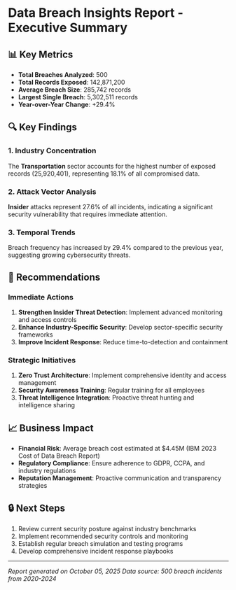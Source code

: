 # Data Breach Insights Report - Executive Summary

## 📊 Key Metrics

- **Total Breaches Analyzed**: 500
- **Total Records Exposed**: 142,871,200
- **Average Breach Size**: 285,742 records
- **Largest Single Breach**: 5,302,511 records
- **Year-over-Year Change**: +29.4%

## 🔍 Key Findings

### 1. Industry Concentration

The **Transportation** sector accounts for the highest number of exposed records (25,920,401), representing 18.1% of all compromised data.

### 2. Attack Vector Analysis

**Insider** attacks represent 27.6% of all incidents, indicating a significant security vulnerability that requires immediate attention.

### 3. Temporal Trends

Breach frequency has increased by 29.4% compared to the previous year, suggesting growing cybersecurity threats.

## 🎯 Recommendations

### Immediate Actions

1. **Strengthen Insider Threat Detection**: Implement advanced monitoring and access controls
2. **Enhance Industry-Specific Security**: Develop sector-specific security frameworks
3. **Improve Incident Response**: Reduce time-to-detection and containment

### Strategic Initiatives

1. **Zero Trust Architecture**: Implement comprehensive identity and access management
2. **Security Awareness Training**: Regular training for all employees
3. **Threat Intelligence Integration**: Proactive threat hunting and intelligence sharing

## 📈 Business Impact

- **Financial Risk**: Average breach cost estimated at $4.45M (IBM 2023 Cost of Data Breach Report)
- **Regulatory Compliance**: Ensure adherence to GDPR, CCPA, and industry regulations
- **Reputation Management**: Proactive communication and transparency strategies

## 🔒 Next Steps

1. Review current security posture against industry benchmarks
2. Implement recommended security controls and monitoring
3. Establish regular breach simulation and testing programs
4. Develop comprehensive incident response playbooks

---

_Report generated on October 05, 2025_
_Data source: 500 breach incidents from 2020-2024_
